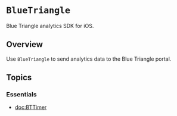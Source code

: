 # ``BlueTriangle``

Blue Triangle analytics SDK for iOS.

## Overview

Use `BlueTriangle` to send analytics data to the Blue Triangle portal.

## Topics

### Essentials

- <doc:BTTimer>
